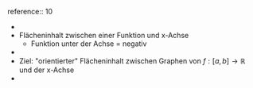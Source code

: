 reference:: 10

-
- Flächeninhalt zwischen einer Funktion und x-Achse
	- Funktion unter der Achse = negativ
-
- Ziel: "orientierter" Flächeninhalt zwischen Graphen von $f:\left\lbrack a,b\right\rbrack\rightarrow\mathbb{R}$ und der x-Achse
-
